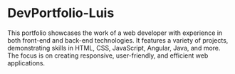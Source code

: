 # DevPortfolio-Luis
This portfolio showcases the work of a web developer with experience in both front-end and back-end technologies. It features a variety of projects, demonstrating skills in HTML, CSS, JavaScript, Angular, Java, and more. The focus is on creating responsive, user-friendly, and efficient web applications.
